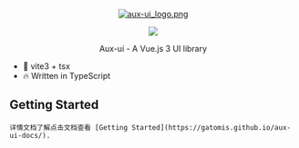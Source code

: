 <p align="center">
<a href="https://smms.app/image/J3ue2jBTZRdcSna" target="_blank"><img src="https://s2.loli.net/2023/02/23/J3ue2jBTZRdcSna.png" alt="aux-ui_logo.png"></a>
<p align="center">
  <a href="https://www.npmjs.org/package/element-plus">
    <img src="https://img.shields.io/npm/v/element-plus.svg">
  </a>
  <br>
</p>

<p align="center">Aux-ui - A Vue.js 3 UI library</p>

- 💪 vite3 + tsx 
- 🔥 Written in TypeScript

## Getting Started

    详情文档了解点击文档查看 [Getting Started](https://gatomis.github.io/aux-ui-docs/).

